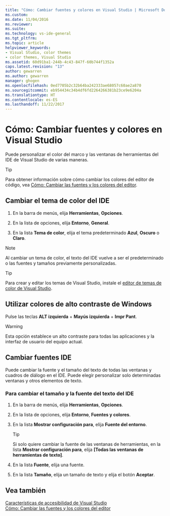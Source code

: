 ```yaml
---
title: "Cómo: Cambiar fuentes y colores en Visual Studio | Microsoft Docs"
ms.custom: 
ms.date: 11/04/2016
ms.reviewer: 
ms.suite: 
ms.technology: vs-ide-general
ms.tgt_pltfrm: 
ms.topic: article
helpviewer_keywords:
- Visual Studio, color themes
- color themes, Visual Studio
ms.assetid: 60d91ba1-244b-4c43-847f-60b744f1352a
caps.latest.revision: "13"
author: gewarren
ms.author: gewarren
manager: ghogen
ms.openlocfilehash: 0ed7705b2c32b64ba242333ae68057c60ae2a870
ms.sourcegitcommit: eb954434c34b4df6fd2264266381b23ce9e6204a
ms.translationtype: HT
ms.contentlocale: es-ES
ms.lasthandoff: 11/22/2017
---
```

# <a name="how-to-change-fonts-and-colors-in-visual-studio"></a>Cómo: Cambiar fuentes y colores en Visual Studio

Puede personalizar el color del marco y las ventanas de herramientas del IDE de Visual Studio de varias maneras.

> [!TIP]
> Para obtener información sobre cómo cambiar los colores del editor de código, vea [Cómo: Cambiar las fuentes y los colores del editor](../ide/reference/how-to-change-fonts-and-colors-in-the-editor.md).

## <a name="change-the-color-theme-of-the-ide"></a>Cambiar el tema de color del IDE

1. En la barra de menús, elija **Herramientas**, **Opciones**.

1. En la lista de opciones, elija **Entorno**, **General**.

1. En la lista **Tema de color**, elija el tema predeterminado **Azul**, **Oscuro** o **Claro**.

> [!NOTE]
> Al cambiar un tema de color, el texto del IDE vuelve a ser el predeterminado o las fuentes y tamaños previamente personalizadas.

> [!TIP]
> Para crear y editar los temas de Visual Studio, instale el [editor de temas de color de Visual Studio](https://marketplace.visualstudio.com/items?itemName=VisualStudioProductTeam.VisualStudio2017ColorThemeEditor).

## <a name="use-windows-high-contrast-colors"></a>Utilizar colores de alto contraste de Windows

Pulse las teclas **ALT izquierda** + **Mayús izquierda** + **Impr Pant**.

> [!WARNING]
> Esta opción establece un alto contraste para todas las aplicaciones y la interfaz de usuario del equipo actual.

## <a name="change-ide-fonts"></a>Cambiar fuentes IDE

Puede cambiar la fuente y el tamaño del texto de todas las ventanas y cuadros de diálogo en el IDE. Puede elegir personalizar solo determinadas ventanas y otros elementos de texto.

### <a name="to-change-the-font-and-size-of-all-text-in-the-ide"></a>Para cambiar el tamaño y la fuente del texto del IDE

1. En la barra de menús, elija **Herramientas**, **Opciones**.

1. En la lista de opciones, elija **Entorno**, **Fuentes y colores**.

1. En la lista **Mostrar configuración para**, elija **Fuente del entorno**.

    > [!TIP]
    > Si solo quiere cambiar la fuente de las ventanas de herramientas, en la lista **Mostrar configuración para**, elija **[Todas las ventanas de herramientas de texto]**.

1. En la lista **Fuente**, elija una fuente.

1. En la lista **Tamaño**, elija un tamaño de texto y elija el botón **Aceptar**.

## <a name="see-also"></a>Vea también

[Características de accesibilidad de Visual Studio](../ide/reference/accessibility-features-of-visual-studio.md)  
[Cómo: Cambiar las fuentes y los colores del editor](../ide/reference/how-to-change-fonts-and-colors-in-the-editor.md)
